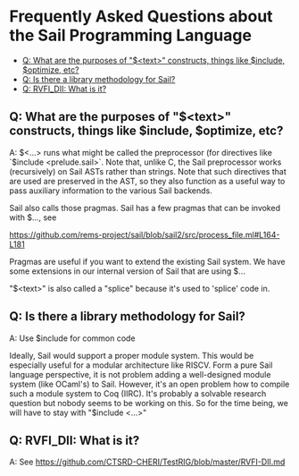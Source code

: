 # Frequently Asked Questions about the Sail Programming Language

- [Q: What are the purposes of "$\<text\>" constructs,  things like $include, $optimize, etc?](#q-what-are-the-purposes-of-text-constructs-things-like-include-optimize-etc)
- [Q: Is there a library methodology for Sail?](#q-is-there-a-library-methodology-for-sail)
- [Q: RVFI_DII:  What is it?](#q-rvfidii-what-is-it)


## Q: What are the purposes of "$\<text\>" constructs,  things like $include, $optimize, etc?

A: $<...> runs what might be called the preprocessor (for directives like `$include <prelude.sail>`. Note that, unlike C, the Sail preprocessor works (recursively) on Sail ASTs rather than strings. Note that such directives that are used are preserved in the AST, so they also function as a useful way to pass auxiliary information to the various Sail backends.

Sail also calls those pragmas. Sail has a few pragmas that can be invoked with $..., see 

   https://github.com/rems-project/sail/blob/sail2/src/process_file.ml#L164-L181

Pragmas are useful if you want to extend the existing Sail system. We have some extensions in our internal version of Sail that are using $...

"$\<text\>" is also called a "splice" because it's used to 'splice' code in.

## Q: Is there a library methodology for Sail?

A: Use $include for common code

Ideally, Sail would support a proper module system. This would be especially useful for a modular architecture like RISCV. Form a pure Sail language perspective, it is not problem adding a well-designed module system (like OCaml's) to Sail. However, it's an open problem how to compile such a module system to Coq (IIRC). It's probably a solvable research question but nobody seems to be working on this. So for the time being, we will have to stay with "$include <...>"

## Q: RVFI_DII:  What is it?

A: See https://github.com/CTSRD-CHERI/TestRIG/blob/master/RVFI-DII.md 


